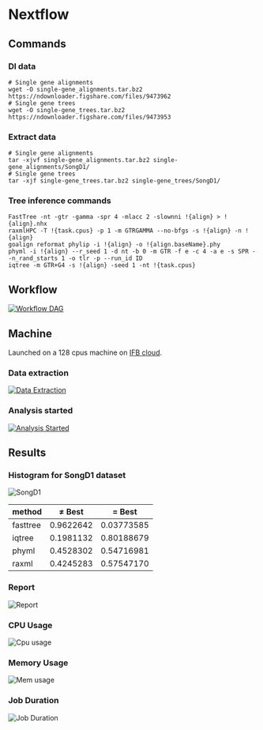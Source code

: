 # Nextflow

## Commands
### Dl data

```
# Single gene alignments
wget -O single-gene_alignments.tar.bz2  https://ndownloader.figshare.com/files/9473962
# Single gene trees
wget -O single-gene_trees.tar.bz2 https://ndownloader.figshare.com/files/9473953
```

### Extract data

```
# Single gene alignments
tar -xjvf single-gene_alignments.tar.bz2 single-gene_alignments/SongD1/
# Single gene trees
tar -xjf single-gene_trees.tar.bz2 single-gene_trees/SongD1/
```

### Tree inference commands

```
FastTree -nt -gtr -gamma -spr 4 -mlacc 2 -slownni !{align} > !{align}.nhx
raxmlHPC -T !{task.cpus} -p 1 -m GTRGAMMA --no-bfgs -s !{align} -n !{align}
goalign reformat phylip -i !{align} -o !{align.baseName}.phy
phyml -i !{align} --r_seed 1 -d nt -b 0 -m GTR -f e -c 4 -a e -s SPR --n_rand_starts 1 -o tlr -p --run_id ID
iqtree -m GTR+G4 -s !{align} -seed 1 -nt !{task.cpus}
```

## Workflow

[![Workflow DAG](images/nf_dag.svg)](images/nf_dag.dot)

## Machine

Launched on a 128 cpus machine on [IFB cloud](https://biosphere.france-bioinformatique.fr/catalogue/appliance/119/).

### Data extraction

[![Data Extraction](images/data_extraction.png)](images/data_extraction.png)

### Analysis started

[![Analysis Started](images/analysis_started.png)](images/analysis_started.png)

## Results

### Histogram for SongD1 dataset

![SongD1](images/songd1.svg)

|  method   |  &ne; Best |  = Best    |
|-----------|------------|------------|
|  fasttree |  0.9622642 | 0.03773585 |
|  iqtree   |  0.1981132 | 0.80188679 |
|  phyml    |  0.4528302 | 0.54716981 |
|  raxml    |  0.4245283 | 0.57547170 |


### Report

![Report](images/report.png)

### CPU Usage

![Cpu usage](images/cpu_usage.png)

### Memory Usage

![Mem usage](images/mem_usage.png)

### Job Duration

![Job Duration](images/job_duration.png)
